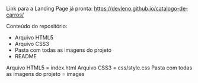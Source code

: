 Link para a Landing Page já pronta: https://devleno.github.io/catalogo-de-carros/

Conteúdo do repositório:
- Arquivo HTML5
- Arquivo CSS3
- Pasta com todas as imagens do projeto
- README

Arquivo HTML5 = index.html
Arquivo CSS3 = css/style.css
Pasta com todas as imagens do projeto = images

